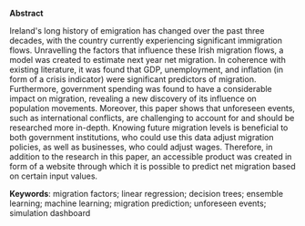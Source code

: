**Abstract** 

Ireland's long history of emigration has changed over the past three decades, with the country currently experiencing significant immigration flows. Unravelling the factors that influence these Irish migration flows, a model was created to estimate next year net migration. In coherence with existing literature, it was found that GDP, unemployment, and inflation (in form of a crisis indicator) were significant predictors of migration. Furthermore, government spending was found to have a considerable impact on migration, revealing a new discovery of its influence on population movements. Moreover, this paper shows that unforeseen events, such as international conflicts, are challenging to account for and should be researched more in-depth. Knowing future migration levels is beneficial to both government institutions, who could use this data adjust migration policies, as well as businesses, who could adjust wages. Therefore, in addition to the research in this paper, an accessible product was created in form of a website through which it is possible to predict net migration based on certain input values. 

**Keywords**: migration factors; linear regression; decision trees; ensemble learning; machine learning; migration prediction; unforeseen events; simulation dashboard
